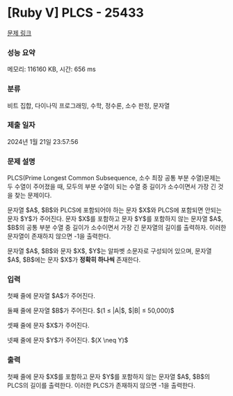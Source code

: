 # [Ruby V] PLCS - 25433 

[문제 링크](https://www.acmicpc.net/problem/25433) 

### 성능 요약

메모리: 116160 KB, 시간: 656 ms

### 분류

비트 집합, 다이나믹 프로그래밍, 수학, 정수론, 소수 판정, 문자열

### 제출 일자

2024년 1월 21일 23:57:56

### 문제 설명

<p>PLCS(Prime Longest Common Subsequence, 소수 최장 공통 부분 수열)문제는 두 수열이 주어졌을 때, 모두의 부분 수열이 되는 수열 중 길이가 소수이면서 가장 긴 것을 찾는 문제이다.</p>

<p>문자열 $A$, $B$와 PLCS에 포함되어야 하는 문자 $X$와 PLCS에 포함되면 안되는 문자 $Y$가 주어진다. 문자 $X$를 포함하고 문자 $Y$를 포함하지 않는 문자열 $A$, $B$의 공통 부분 수열 중 길이가 소수이면서 가장 긴 문자열의 길이를 출력하자. 이러한 문자열이 존재하지 않으면 -1을 출력한다.</p>

<p>문자열 $A$, $B$와 문자 $X$, $Y$는 알파벳 소문자로 구성되어 있으며, 문자열 $A$, $B$에는 문자 $X$가 <strong>정확히 하나씩</strong> 존재한다.</p>

### 입력 

 <p>첫째 줄에 문자열 $A$가 주어진다.</p>

<p>둘째 줄에 문자열 $B$가 주어진다. $(1 ≤ |A|$, $|B| ≤ 50,000)$</p>

<p>셋째 줄에 문자 $X$가 주어진다.</p>

<p>넷째 줄에 문자 $Y$가 주어진다. $(X \neq Y)$</p>

### 출력 

 <p>첫째 줄에 문자 $X$를 포함하고 문자 $Y$를 포함하지 않는 문자열 $A$, $B$의 PLCS의 길이를 출력한다. 이러한 PLCS가 존재하지 않으면 -1을 출력한다.</p>

